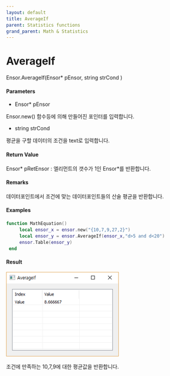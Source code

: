 ```yaml
---
layout: default
title: AverageIf
parent: Statistics functions
grand_parent: Math & Statistics
---
```


# AverageIf

Ensor.AverageIf\(Ensor\* pEnsor, string strCond \)

#### Parameters

* Ensor\* pEnsor

Ensor.new\(\) 함수등에 의해 만들어진 포인터를 입력합니다.

* string strCond 

평균을 구할 데이터의 조건을 text로 입력합니다.

#### Return Value

Ensor\* pRetEnsor : 엘리먼트의 갯수가 1인 Ensor\*를 반환합니다.

#### Remarks

데이터포인트에서 조건에 맞는 데이터포인트들의 산술 평균을 반환합니다.

#### Examples

```lua
function MathEquation()
     local ensor_x = ensor.new("{10,7,9,27,2}")
     local ensor_y = ensor.AverageIf(ensor_x,"d>5 and d<20")
     ensor.Table(ensor_y)
 end
```

#### Result

![](./StatisticsAPI/AverageIfResultTable.png)

조건에 만족하는 10,7,9에 대한 평균값을 반환합니다.

